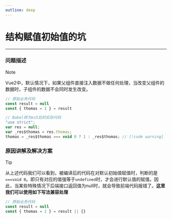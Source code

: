 ```yaml
---
outline: deep
---
```


# 结构赋值初始值的坑
---

### 问题描述
> [!NOTE]
> Vue2中，默认情况下，如果父组件直接注入数据不做任何处理，当改变父组件的数据时，子组件的数据不会同时发生改变。
```js
// 原始业务代码
const result = null
const { thomas = 1 } = result

// Babel转为es5后的实际代码
"use strict";
var res = null;
var _res$thomas = res.thomas;
thomas = _res$thomas === void 0 ? 1 : _res$thomas; // [!code warning]
```

### 原因讲解及解决方案
> [!TIP]
> 从上述代码我们可以看到，被编译后的代码在对默认初始值赋值时，判断的是`===void 0`。即只有对应的值强等于`undefined`时，才会进行默认值的赋值。因此，当某些特殊情况下后端接口返回值为null时，就会导致前端代码报错了。**这里我们可以使用如下写法兼容处理**
```js
// 原始业务代码
const result = null
const { thomas = 1 } = result || {}
```
